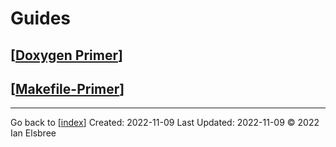 # Guides

## [[Doxygen Primer]]

## [[Makefile-Primer]]

---
Go back to [[index]]
Created: 2022-11-09
Last Updated: 2022-11-09
© 2022 Ian Elsbree

[Doxygen Primer]: <guides/Doxygen Primer> "Doxygen Primer"
[index]: index "Home Page"
[Makefile-Primer]: guides/Makefile-Primer "Makefile Primer"
